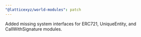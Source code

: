 ```yaml
---
"@latticexyz/world-modules": patch
---
```


Added missing system interfaces for ERC721, UniqueEntity, and CallWithSignature modules.
